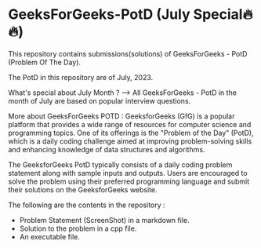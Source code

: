 # GeeksForGeeks-PotD (July Special🔥🔥)
This repository contains submissions(solutions) of GeeksForGeeks - PotD (Problem Of The Day). 

The PotD in this repository are of July, 2023.

What's special about July Month ?
--> All GeeksForGeeks - PotD in the month of July are based on popular interview questions.

More about GeeksForGeeks POTD :
GeeksforGeeks (GfG) is a popular platform that provides a wide range of resources for computer science and programming topics. One of its offerings is the "Problem of the Day" (PotD), which is a daily coding challenge aimed at improving problem-solving skills and enhancing knowledge of data structures and algorithms.

The GeeksforGeeks PotD typically consists of a daily coding problem statement along with sample inputs and outputs. Users are encouraged to solve the problem using their preferred programming language and submit their solutions on the GeeksforGeeks website.

The following are the contents in the repository :
  - Problem Statement (ScreenShot) in a markdown file.
  - Solution to the problem in a cpp file.
  - An executable file.


